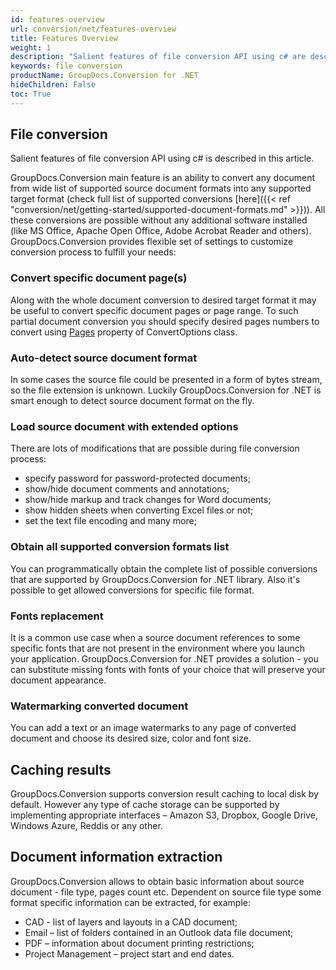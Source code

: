```yaml
---
id: features-overview
url: conversion/net/features-overview
title: Features Overview
weight: 1
description: "Salient features of file conversion API using c# are described in this article"
keywords: file conversion
productName: GroupDocs.Conversion for .NET
hideChildren: False
toc: True
---
```


## File conversion
Salient features of file conversion API using c# is described in this article.

GroupDocs.Conversion main feature is an ability to convert any document from wide list of supported source document formats into any supported target format (check full list of supported conversions [here]({{< ref "conversion/net/getting-started/supported-document-formats.md" >}})). All these conversions are possible without any additional software installed (like MS Office, Apache Open Office, Adobe Acrobat Reader and others).
GroupDocs.Conversion provides flexible set of settings to customize conversion process to fulfill your needs:

### Convert specific document page(s)

Along with the whole document conversion to desired target format it may be useful to convert specific document pages or page range. To such partial document conversion you should specify desired pages numbers to convert using [Pages](https://reference.groupdocs.com/conversion/net/groupdocs.conversion.options.convert/commonconvertoptions-1/pages) property of ConvertOptions class.

### Auto-detect source document format

In some cases the source file could be presented in a form of bytes stream, so the file extension is unknown.
Luckily GroupDocs.Conversion for .NET is smart enough to detect source document format on the fly.

### Load source document with extended options

There are lots of modifications that are possible during file conversion process:

- specify password for password-protected documents;
- show/hide document comments and annotations;
- show/hide markup and track changes for Word documents;
- show hidden sheets when converting Excel files or not;
- set the text file encoding and many more;

### Obtain all supported conversion formats list

You can programmatically obtain the complete list of possible conversions that are supported by GroupDocs.Conversion for .NET library.
Also it's possible to get allowed conversions for specific file format.

### Fonts replacement

It is a common use case when a source document references to some specific fonts that are not present in the environment where you launch your application. GroupDocs.Conversion for .NET provides a solution - you can substitute missing fonts with fonts of your choice that will preserve your document appearance.

### Watermarking converted document

You can add a text or an image watermarks to any page of converted document and choose its desired size, color and font size.

## Caching results

GroupDocs.Conversion supports conversion result caching to local disk by default. However any type of cache storage can be supported by implementing appropriate interfaces – Amazon S3, Dropbox, Google Drive, Windows Azure, Reddis or any other.

## Document information extraction

GroupDocs.Conversion allows to obtain basic information about source document - file type, pages count etc. Dependent on source file type some format specific information can be extracted, for example:

- CAD - list of layers and layouts in a CAD document;
- Email – list of folders contained in an Outlook data file document;
- PDF – information about document printing restrictions;
- Project Management – project start and end dates.
